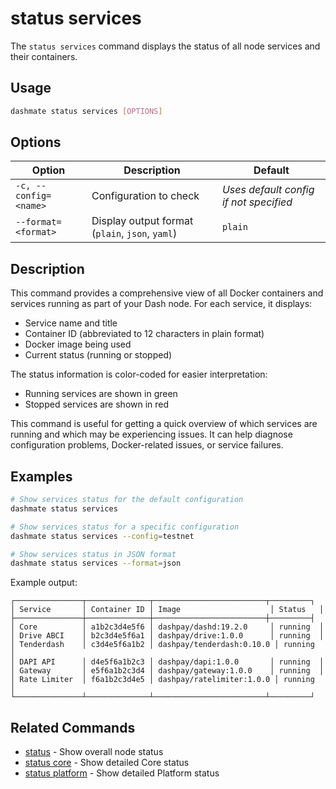 # status services

The `status services` command displays the status of all node services and their containers.

## Usage

```bash
dashmate status services [OPTIONS]
```

## Options

| Option | Description | Default |
|--------|-------------|--------|
| `-c, --config=<name>` | Configuration to check | *Uses default config if not specified* |
| `--format=<format>` | Display output format (`plain`, `json`, `yaml`) | `plain` |

## Description

This command provides a comprehensive view of all Docker containers and services running as part of your Dash node. For each service, it displays:

- Service name and title
- Container ID (abbreviated to 12 characters in plain format)
- Docker image being used
- Current status (running or stopped)

The status information is color-coded for easier interpretation:
- Running services are shown in green
- Stopped services are shown in red

This command is useful for getting a quick overview of which services are running and which may be experiencing issues. It can help diagnose configuration problems, Docker-related issues, or service failures.

## Examples

```bash
# Show services status for the default configuration
dashmate status services

# Show services status for a specific configuration
dashmate status services --config=testnet

# Show services status in JSON format
dashmate status services --format=json
```

Example output:
```
┌───────────────┬──────────────┬─────────────────────────┬─────────┐
│ Service       │ Container ID │ Image                    │ Status   │
├───────────────┼──────────────┼─────────────────────────┼─────────┤
│ Core          │ a1b2c3d4e5f6 │ dashpay/dashd:19.2.0     │ running  │
│ Drive ABCI    │ b2c3d4e5f6a1 │ dashpay/drive:1.0.0      │ running  │
│ Tenderdash    │ c3d4e5f6a1b2 │ dashpay/tenderdash:0.10.0 │ running  │
│ DAPI API      │ d4e5f6a1b2c3 │ dashpay/dapi:1.0.0       │ running  │
│ Gateway       │ e5f6a1b2c3d4 │ dashpay/gateway:1.0.0    │ running  │
│ Rate Limiter  │ f6a1b2c3d4e5 │ dashpay/ratelimiter:1.0.0 │ running  │
└───────────────┴──────────────┴─────────────────────────┴─────────┘
```

## Related Commands

- [status](./status.md) - Show overall node status
- [status core](./core.md) - Show detailed Core status
- [status platform](./platform.md) - Show detailed Platform status